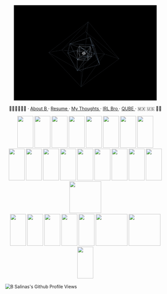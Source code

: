 <header>
    <link rel="stylesheet" href="https://cdn.jsdelivr.net/gh/devicons/devicon@v2.15.1/devicon.min.css">
</header> 

<body>
  <p align="center">
    <img src="multi-spinning-cube.gif" alt="Multi Spinning Donut Gif (High Def)" height="300" width="450">
  </p>
  
  <p align="center">
    ✊🏽✊🏾✊🏿 
    · 
    <a href="https://github.com/B-Salinas/B-Salinas/blob/main/more.md"> About B </a>  
    · 
    <a href="https://github.com/B-Salinas/resume-pdfs/blob/main/2022-11-Salinas-SoftwareEngineer-Resume.pdf"> Resume </a>
    ·
    <a href="https://github.com/B-Salinas/github-should-have-a-blog"> My Thoughts </a>
    ·
    <a href="https://github.com/a-salinas"> IRL Bro </a>
    ·
    <a href="https://github.com/B-Salinas/QUBE"> QUBE </a>
    ·
    🇲🇽 🇺🇸 🏳️‍🌈
  </p>
 
  <div align="center" justify-content="space-between">
      <div>
        <img src="https://cdn.jsdelivr.net/gh/devicons/devicon/icons/bash/bash-original.svg" height="100" width="50"/>
        <img src="https://cdn.jsdelivr.net/gh/devicons/devicon/icons/javascript/javascript-original.svg" height="100" width="50"/>
        <img src="https://cdn.jsdelivr.net/gh/devicons/devicon/icons/python/python-original-wordmark.svg" height="100" width="50"/>
        <img src="https://cdn.jsdelivr.net/gh/devicons/devicon/icons/typescript/typescript-original.svg" height="100" width="50"/>
        <img src="https://cdn.jsdelivr.net/gh/devicons/devicon/icons/java/java-original-wordmark.svg" height="100" width="50"/>
        <img src="https://cdn.jsdelivr.net/gh/devicons/devicon/icons/html5/html5-original-wordmark.svg" height="100" width="50" />
        <img src="https://cdn.jsdelivr.net/gh/devicons/devicon/icons/css3/css3-original-wordmark.svg" height="100" width="50"/>
        <img src="https://cdn.jsdelivr.net/gh/devicons/devicon/icons/solidity/solidity-original.svg" height="100" width="50" />
      </div>
      <div> 
        <img src="https://cdn.jsdelivr.net/gh/devicons/devicon/icons/nodejs/nodejs-original.svg" height="100" width="50" />
        <img src="https://cdn.jsdelivr.net/gh/devicons/devicon/icons/git/git-original-wordmark.svg" height="100" width="50" />
        <img src="https://cdn.jsdelivr.net/gh/devicons/devicon/icons/jira/jira-original-wordmark.svg" height="100" width="50" />
        <img src="https://cdn.jsdelivr.net/gh/devicons/devicon/icons/threejs/threejs-original-wordmark.svg" height="100" width="50"/>
        <img src="https://cdn.jsdelivr.net/gh/devicons/devicon/icons/react/react-original-wordmark.svg" height="100" width="50"/>
        <img src="https://cdn.jsdelivr.net/gh/devicons/devicon/icons/bootstrap/bootstrap-plain-wordmark.svg" height="100" width="50"/>
        <img src="https://cdn.jsdelivr.net/gh/devicons/devicon/icons/redux/redux-original.svg" height="100" width="50"/>
        <img src="https://cdn.jsdelivr.net/gh/devicons/devicon/icons/flask/flask-original-wordmark.svg" height="100" width="50"/>
        <img src="https://cdn.jsdelivr.net/gh/devicons/devicon/icons/postgresql/postgresql-original-wordmark.svg" height="100" width="50"/>  
        <img src="https://cdn.jsdelivr.net/gh/devicons/devicon/icons/sequelize/sequelize-original-wordmark.svg" height="100" width="100"/>
      </div>
      <div>
        <img src="https://cdn.jsdelivr.net/gh/devicons/devicon/icons/latex/latex-original.svg" height="100" width="50"/>
        <img src="https://cdn.jsdelivr.net/gh/devicons/devicon/icons/matlab/matlab-original.svg" height="100" width="50"/>
        <img src="https://cdn.jsdelivr.net/gh/devicons/devicon/icons/markdown/markdown-original.svg" height="100" width="50"/>    
        <img src="https://cdn.jsdelivr.net/gh/devicons/devicon/icons/figma/figma-original.svg" height="100" width="50"/>
        <img src="https://cdn.jsdelivr.net/gh/devicons/devicon/icons/docker/docker-original-wordmark.svg" height="100" width="50"/>
        <img src="https://cdn.jsdelivr.net/gh/devicons/devicon/icons/amazonwebservices/amazonwebservices-original-wordmark.svg" height="100" width="100"/>
        <img src="https://cdn.jsdelivr.net/gh/devicons/devicon/icons/gatsby/gatsby-original-wordmark.svg" height="100" width="100"/>
        <img src="https://cdn.jsdelivr.net/gh/devicons/devicon/icons/heroku/heroku-original-wordmark.svg" height="100" width="50"/>
      </div>
  </div>
  
  <p>
    <img src="https://komarev.com/ghpvc/?username=b-salinas" alt="B Salinas's Github Profile Views">   
  </p>
</body>
